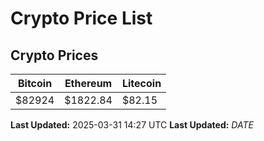 # Crypto Price List

## Crypto Prices
| Bitcoin | Ethereum | Litecoin |
| ------- | -------- | -------- |
| $82924 | $1822.84 | $82.15 |
**Last Updated:** 2025-03-31 14:27 UTC
**Last Updated:** $DATE$

